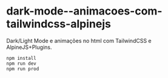 # dark-mode--animacoes-com-tailwindcss-alpinejs

Dark/Light Mode e animações no html com TailwindCSS e AlpineJS+Plugins.

```
npm install
npm run dev
npm run prod
```
